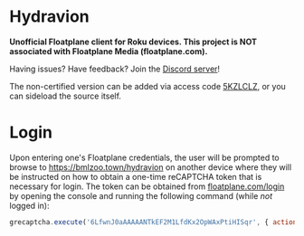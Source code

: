 # Hydravion
**Unofficial Floatplane client for Roku devices. This project is NOT associated with Floatplane Media (floatplane.com).**


Having issues? Have feedback? Join the [Discord server](https://discord.gg/4xKDGz5M5B)!


The non-certified version can be added via access code [5KZLCLZ](https://my.roku.com/add/5KZLCLZ), or you can sideload the source itself.


# Login
Upon entering one's Floatplane credentials, the user will be prompted to browse to https://bmlzoo.town/hydravion on another device where they will be instructed on how to obtain a one-time reCAPTCHA token that is necessary for login. The token can be obtained from [floatplane.com/login](https://www.floatplane.com/login) by opening the console and running the following command (while *not* logged in):
```javascript
grecaptcha.execute('6LfwnJ0aAAAAANTkEF2M1LfdKx2OpWAxPtiHISqr', { action:'validate_captcha' }).then(console.log)
```
